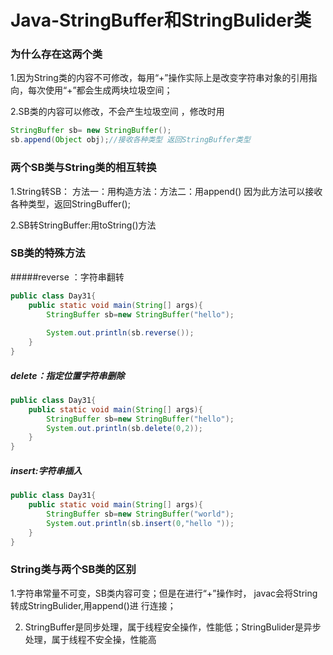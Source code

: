 # Java-StringBuffer和StringBulider类

### 为什么存在这两个类

1.因为String类的内容不可修改，每用“+”操作实际上是改变字符串对象的引用指向，每次使用“+”都会生成两块垃圾空间；

2.SB类的内容可以修改，不会产生垃圾空间 ，修改时用

```java
StringBuffer sb= new StringBuffer();
sb.append(Object obj);//接收各种类型 返回StringBuffer类型
```



### 两个SB类与String类的相互转换

1.String转SB： 方法一：用构造方法：方法二：用append()  因为此方法可以接收各种类型，返回StringBuffer();

2.SB转StringBuffer:用toString()方法

### SB类的特殊方法

#####reverse  ：字符串翻转

```java
public class Day31{
    public static void main(String[] args){
        StringBuffer sb=new StringBuffer("hello");
        
        System.out.println(sb.reverse());
    }
}
```



##### delete：指定位置字符串删除

```java
public class Day31{
    public static void main(String[] args){
        StringBuffer sb=new StringBuffer("hello");
        System.out.println(sb.delete(0,2));
    }
}
```



##### insert:字符串插入

```java
public class Day31{
    public static void main(String[] args){
        StringBuffer sb=new StringBuffer("world");
        System.out.println(sb.insert(0,"hello "));
    }
}
```



### String类与两个SB类的区别

   1.字符串常量不可变，SB类内容可变；但是在进行“+”操作时， javac会将String转成StringBulider,用append()进		          行连接；

2. StringBuffer是同步处理，属于线程安全操作，性能低；StringBulider是异步处理，属于线程不安全操，性能高